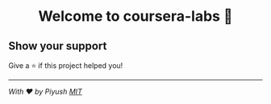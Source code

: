 <h1 align="center">Welcome to coursera-labs 👋</h1>
<p>
</p>

## Show your support

Give a ⭐️ if this project helped you!

***
_With ❤️ by Piyush [MIT](https://piyush.mit-license.org)_
